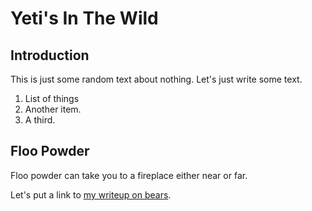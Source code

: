 # Yeti's In The Wild

## Introduction

This is just some random text about nothing. Let's just write some text.
1. List of things
2. Another item.
3. A third.

## Floo Powder

Floo powder can take you to a fireplace either near or far. 

Let's put a link to [my writeup on bears](Bears.md).
